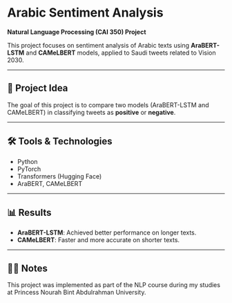 # Arabic Sentiment Analysis

 **Natural Language Processing (CAI 350) Project**

This project focuses on sentiment analysis of Arabic texts using **AraBERT-LSTM** and **CAMeLBERT** models, applied to Saudi tweets related to Vision 2030.

---

## 📝 Project Idea
The goal of this project is to compare two models (AraBERT-LSTM and CAMeLBERT) in classifying tweets as **positive** or **negative**.

---

## 🛠️ Tools & Technologies
- Python  
- PyTorch  
- Transformers (Hugging Face)  
- AraBERT, CAMeLBERT  

---

## 📊 Results
- **AraBERT-LSTM**: Achieved better performance on longer texts.  
- **CAMeLBERT**: Faster and more accurate on shorter texts.  

---

## 👩‍💻 Notes
This project was implemented as part of the NLP course during my studies at Princess Nourah Bint Abdulrahman University.
